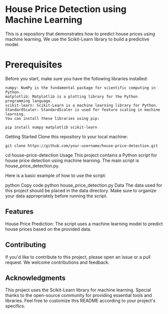 # House Price Detection using Machine Learning
This is a repository that demonstrates how to predict house prices using machine learning. We use the Scikit-Learn library to build a predictive model.

# Prerequisites
Before you start, make sure you have the following libraries installed:
```shell
numpy: NumPy is the fundamental package for scientific computing in Python.
matplotlib: Matplotlib is a plotting library for the Python programming language.
scikit-learn: Scikit-Learn is a machine learning library for Python.
StandardScaler: StandardScaler is used for feature scaling in machine learning.
You can install these libraries using pip:
```

```shell
pip install numpy matplotlib scikit-learn
```
Getting Started
Clone this repository to your local machine:

```shell
git clone https://github.com/your-username/house-price-detection.git
```
cd house-price-detection
Usage
This project contains a Python script for house price detection using machine learning. The main script is house_price_detection.py.

Here is a basic example of how to use the script:

python
Copy code
python house_price_detection.py
Data
The data used for this project should be placed in the data directory. Make sure to organize your data appropriately before running the script.

## Features
House Price Prediction: The script uses a machine learning model to predict house prices based on the provided data.

## Contributing
If you'd like to contribute to this project, please open an issue or a pull request. We welcome contributions and feedback.

## Acknowledgments
This project uses the Scikit-Learn library for machine learning.
Special thanks to the open-source community for providing essential tools and libraries.
Feel free to customize this README according to your project's specifics.
